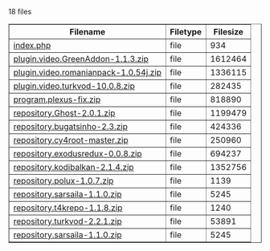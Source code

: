 18 files<br>
<TABLE border=1 cellpadding=5 cellspacing=0 class=whitelinks>
<TR><TH>Filename</TH><th>Filetype</th><th>Filesize</th></TR>
<TR><TD><a href="index.php">index.php</a></td><td>file</td><td>934</td></TR>
<TR><TD><a href="plugin.video.GreenAddon-1.1.3.zip">plugin.video.GreenAddon-1.1.3.zip</a></td><td>file</td><td>1612464</td></TR>
<TR><TD><a href="plugin.video.romanianpack-1.0.54j.zip">plugin.video.romanianpack-1.0.54j.zip</a></td><td>file</td><td>1336115</td></TR>
<TR><TD><a href="plugin.video.turkvod-10.0.8.zip">plugin.video.turkvod-10.0.8.zip</a></td><td>file</td><td>282435</td></TR>
<TR><TD><a href="program.plexus-fix.zip">program.plexus-fix.zip</a></td><td>file</td><td>818890</td></TR>
<TR><TD><a href="repository.Ghost-2.0.1.zip">repository.Ghost-2.0.1.zip</a></td><td>file</td><td>1199479</td></TR>
<TR><TD><a href="repository.bugatsinho-2.3.zip">repository.bugatsinho-2.3.zip</a></td><td>file</td><td>424336</td></TR>
<TR><TD><a href="repository.cy4root-master.zip">repository.cy4root-master.zip</a></td><td>file</td><td>250960</td></TR>
<TR><TD><a href="repository.exodusredux-0.0.8.zip">repository.exodusredux-0.0.8.zip</a></td><td>file</td><td>694237</td></TR>
<TR><TD><a href="repository.kodibalkan-2.1.4.zip">repository.kodibalkan-2.1.4.zip</a></td><td>file</td><td>1352756</td></TR>
<TR><TD><a href="repository.polux-1.0.7.zip">repository.polux-1.0.7.zip</a></td><td>file</td><td>1139</td></TR>
<TR><TD><a href="repository.sarsaila-1.1.0.zip">repository.sarsaila-1.1.0.zip</a></td><td>file</td><td>5245</td></TR>
<TR><TD><a href="repository.t4krepo-1.1.8.zip">repository.t4krepo-1.1.8.zip</a></td><td>file</td><td>1240</td></TR>
<TR><TD><a href="repository.turkvod-2.2.1.zip">repository.turkvod-2.2.1.zip</a></td><td>file</td><td>53891</td></TR>
<TR><TD><a href="repository.sarsaila-1.1.0.zip">repository.sarsaila-1.1.0.zip</a></td><td>file</td><td>5245</td></TR>
</TABLE>
